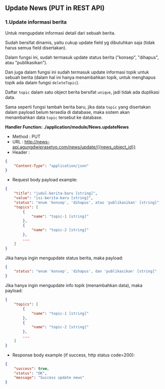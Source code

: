## Update News (PUT in REST API)

### 1.Update informasi berita

Untuk mengupdate informasi detail dari sebuah berita.

Sudah bersifat dinamis, yaitu cukup update field yg dibutuhkan saja (tidak harus semua field disertakan).

Dalam fungsi ini, sudah termasuk update status berita ("konsep", "dihapus", atau "publikasikan").

Dan juga dalam fungsi ini sudah termasuk update informasi topik untuk sebuah berita (dalam hal ini hanya menambahkan topik, untuk menghapus topik ada dalam fungsi ```deleteTopic```). 

Daftar ```topic``` dalam satu object berita bersifat ```unique```, jadi tidak ada duplikasi data.

Sama seperti fungsi tambah berita baru, jika data ```topic``` yang disertakan dalam payload belum tersedia di database, maka sistem akan menambahkan data ```topic``` tersebut ke database.

**Handler Function: ./application/module/News.updateNews** 

* Method : PUT
* URL : http://news-api.agungdwiprasetyo.com/news/update/{{news_object_id}}
* Header : 
```json
{
	"Content-Type": "application/json"
}
```
* Request body payload example:
```json
{
	"title": "judul-berita-baru [string]",
	"value": "isi-berita-baru [string]",
	"status": "enum 'konsep', 'dihapus', atau 'publikasikan' [string]",
	"topics": [
		{
			"name": "topic-1 [string]"
		},
		{
			"name": "topic-2 [string]"
		},
		...
	]
}
```
Jika hanya ingin mengupdate status berita, maka payload:
```json
{
	"status": "enum 'konsep', 'dihapus', dan 'publikasikan' [string]"
}
```
Jika hanya ingin mengupdate info topik (menambahkan data), maka payload:
```json
{
	"topics": [
		{
			"name": "topic-1 [string]"
		},
		{
			"name": "topic-2 [string]"
		},
		...
	]
}
```

* Response body example (if success, http status code=200):
```json
{
    "success": true,
    "status": "OK",
    "message": "Success update news"
}
```
